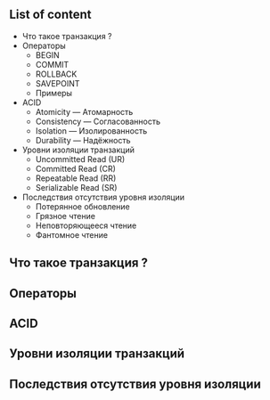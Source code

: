 ## List of content
- Что такое транзакция ?
- Операторы
  - BEGIN
  - COMMIT
  - ROLLBACK
  - SAVEPOINT
  - Примеры
- ACID
  - Atomicity — Атомарность
  - Consistency — Согласованность
  - Isolation — Изолированность
  - Durability — Надёжность
- Уровни изоляции транзакций
  - Uncommitted Read (UR)
  - Committed Read (CR)
  - Repeatable Read (RR)
  - Serializable Read (SR)
- Последствия отсутствия уровня изоляции
  - Потерянное обновление
  - Грязное чтение
  - Неповторяющееся чтение
  - Фантомное чтение
 
## Что такое транзакция ?

## Операторы

## ACID

## Уровни изоляции транзакций

## Последствия отсутствия уровня изоляции
